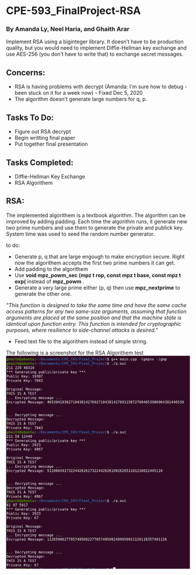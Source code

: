 # CPE-593_FinalProject-RSA
### By Amanda Ly, Neel Haria, and Ghaith Arar
Implement RSA using a biginteger library. It doesn’t have to be production quality, but you would need to implement Diffie-Hellman key exchange and use AES-256 (you don’t have to write that) to exchange secret messages.


## Concerns: 
- RSA is having problems with decrypt (Amanda: I'm sure how to debug - been stuck on it for a week now) - Fixed Dec 5, 2020
- The algorithm doesn't generate large numbers for q, p. 

## Tasks To Do: 
- Figure out RSA decrypt
- Begin writting final paper
- Put together final presentation

## Tasks Completed: 
- Diffie-Hellman Key Exchange
- RSA Algorithem

## RSA: 
The implemented algorithem is a textbook algorithm. The algorithm can be improved by adding padding. Each time the algorithm runs, it generate new two prime numbers and use them to generate the private and publick key. System time was used to seed the random number generator. 

to do:
- Generate p, q that are large engough to make encryption secure. Right now the algorithem accepts the first two prime numbers it can get.
- Add padding to the algorithem
- Use **void mpz_powm_sec (mpz t rop, const mpz t base, const mpz t exp(** instead of  **mpz_powm** .
- Generate a very large prime either (p, q) then use **mpz_nextprime** to generate the other one.

*"This function is designed to take the same time and have the same cache access patterns for any two same-size arguments, assuming that function arguments are placed at the same position and that the machine state is identical upon function entry. This function is intended for cryptographic purposes, where resilience to side-channel attacks is desired."*

- Feed text file to the algorithem instead of simple string.

The following is a screenshot for the RSA Algorithem test
![alt text](https://raw.githubusercontent.com/amandal3/CPE-593_FinalProject-RSA/main/Research%20Papers/RSA_test.png)

